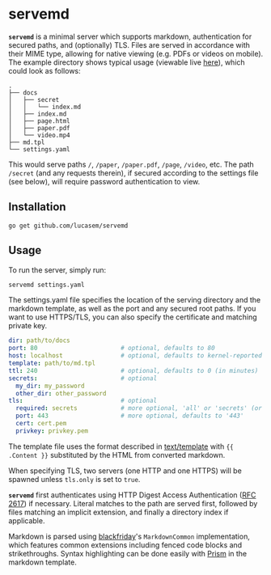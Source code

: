 # servemd

__`servemd`__ is a minimal server which supports markdown, authentication
for secured paths, and (optionally) TLS. Files are served in accordance with
their MIME type, allowing for native viewing (e.g. PDFs or videos on
mobile). The example directory shows typical usage (viewable live
[here](http://docs.lucasem.com:8000)), which could look as follows:

```
.
├── docs
│   ├── secret
│   │   └── index.md
│   ├── index.md
│   ├── page.html
│   ├── paper.pdf
│   └── video.mp4
├── md.tpl
└── settings.yaml
```

This would serve paths `/`, `/paper`, `/paper.pdf`, `/page`, `/video`, etc.
The path `/secret` (and any requests therein), if secured according to the
settings file (see below), will require password authentication to view.

## Installation

```
go get github.com/lucasem/servemd
```

## Usage

To run the server, simply run:
```sh
servemd settings.yaml
```

The settings.yaml file specifies the location of the serving directory and
the markdown template, as well as the port and any secured root paths. If
you want to use HTTPS/TLS, you can also specify the certificate and matching
private key.
```yaml
dir: path/to/docs
port: 80                       # optional, defaults to 80
host: localhost                # optional, defaults to kernel-reported hostname
template: path/to/md.tpl
ttl: 240                       # optional, defaults to 0 (in minutes)
secrets:                       # optional
  my_dir: my_password
  other_dir: other_password
tls:                           # optional
  required: secrets            # more optional, 'all' or 'secrets' (or '')
  port: 443                    # more optional, defaults to '443'
  cert: cert.pem
  privkey: privkey.pem
```

The template file uses the format described in
[text/template](http://golang.org/pkg/text/template) with `{{ .Content }}`
substituted by the HTML from converted markdown.

When specifying TLS, two servers (one HTTP and one HTTPS) will be spawned
unless `tls.only` is set to `true`.

__`servemd`__ first authenticates using HTTP Digest Access Authentication
([RFC 2617](https://tools.ietf.org/html/rfc2617)) if necessary. Literal
matches to the path are served first, followed by files matching an
implicit extension, and finally a directory index if applicable.

Markdown is parsed using
[blackfriday](https://github.com/russross/blackfriday)'s `MarkdownCommon`
implementation, which features common extensions including fenced code
blocks and strikethroughs. Syntax highlighting can be done easily with
[Prism](http://prismjs.com) in the markdown template.

